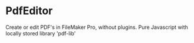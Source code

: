 # PdfEditor
Create or edit PDF's in FileMaker Pro, without plugins. Pure Javascript with locally stored library 'pdf-lib'
